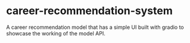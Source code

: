 # career-recommendation-system
A career recommendation model that has a simple UI built with gradio to showcase the working of the model API.
